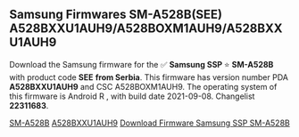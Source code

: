 <h2>Samsung Firmwares SM-A528B(SEE) A528BXXU1AUH9/A528BOXM1AUH9/A528BXXU1AUH9</h2>
Download the Samsung firmware for the ✅ <strong>Samsung SSP </strong> ⭐ <strong>SM-A528B</strong> with product code <strong>SEE</strong> <strong> from Serbia</strong>. This firmware has version number PDA <strong>A528BXXU1AUH9</strong> and CSC A528BOXM1AUH9. The operating system of this firmware is Android R , with build date 2021-09-08. Changelist <strong>22311683</strong>.


[SM-A528B](https://samfirm.shop/samsung/model/SM-A528B)
[A528BXXU1AUH9](https://samfirm.shop/samsung/pda/A528BXXU1AUH9)
[Download Firmware Samsung SSP SM-A528B](https://samfirm.shop/samsung/firmware/454036)
